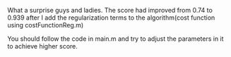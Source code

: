   What a surprise guys and ladies. The score had improved from 0.74 to 0.939 after I add the regularization terms to the algorithm(cost function using costFunctionReg.m)
  
  You should follow the code in main.m and try to adjust the parameters in it to achieve higher score.

